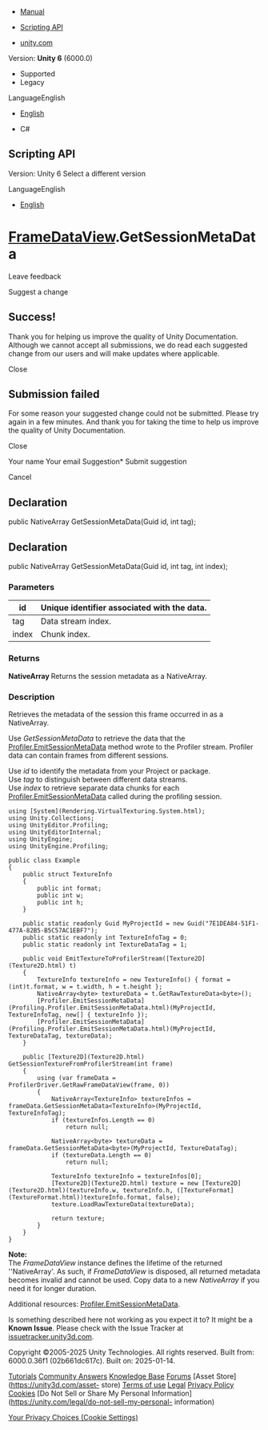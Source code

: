 [ ]()

  * [Manual](../Manual/index.html)
  * [Scripting API](../ScriptReference/index.html)

  * [unity.com](https://unity.com/)

Version: **Unity 6** (6000.0)

  * Supported
  * Legacy

LanguageEnglish

  * [English]()

  * C#

[ ](https://docs.unity3d.com)

## Scripting API

Version: Unity 6 Select a different version

LanguageEnglish

  * [English]()

#  [FrameDataView](Profiling.FrameDataView.html).GetSessionMetaData

Leave feedback

Suggest a change

## Success!

Thank you for helping us improve the quality of Unity Documentation. Although
we cannot accept all submissions, we do read each suggested change from our
users and will make updates where applicable.

Close

## Submission failed

For some reason your suggested change could not be submitted. Please <a>try
again</a> in a few minutes. And thank you for taking the time to help us
improve the quality of Unity Documentation.

Close

Your name Your email Suggestion* Submit suggestion

Cancel

[ ]()

## Declaration

public NativeArray<T> GetSessionMetaData(Guid id, int tag);

## Declaration

public NativeArray<T> GetSessionMetaData(Guid id, int tag, int index);

### Parameters

id | Unique identifier associated with the data.  
---|---  
tag | Data stream index.  
index | Chunk index.  
  
### Returns

**NativeArray <T>** Returns the session metadata as a NativeArray.

### Description

Retrieves the metadata of the session this frame occurred in as a NativeArray.

Use _GetSessionMetaData_ to retrieve the data that the
[Profiler.EmitSessionMetaData](Profiling.Profiler.EmitSessionMetaData.html)
method wrote to the Profiler stream. Profiler data can contain frames from
different sessions.  
  
Use _id_ to identify the metadata from your Project or package.  
Use _tag_ to distinguish between different data streams.  
Use _index_ to retrieve separate data chunks for each
[Profiler.EmitSessionMetaData](Profiling.Profiler.EmitSessionMetaData.html)
called during the profiling session.

    
    
    using [System](Rendering.VirtualTexturing.System.html);
    using Unity.Collections;
    using UnityEditor.Profiling;
    using UnityEditorInternal;
    using UnityEngine;
    using UnityEngine.Profiling;  
      
    public class Example
    {
        public struct TextureInfo
        {
            public int format;
            public int w;
            public int h;
        }  
      
        public static readonly Guid MyProjectId = new Guid("7E1DEA84-51F1-477A-82B5-B5C57AC1EBF7");
        public static readonly int TextureInfoTag = 0;
        public static readonly int TextureDataTag = 1;  
      
        public void EmitTextureToProfilerStream([Texture2D](Texture2D.html) t)
        {
            TextureInfo textureInfo = new TextureInfo() { format = (int)t.format, w = t.width, h = t.height };
            NativeArray<byte> textureData = t.GetRawTextureData<byte>();
            [Profiler.EmitSessionMetaData](Profiling.Profiler.EmitSessionMetaData.html)(MyProjectId, TextureInfoTag, new[] { textureInfo });
            [Profiler.EmitSessionMetaData](Profiling.Profiler.EmitSessionMetaData.html)(MyProjectId, TextureDataTag, textureData);
        }  
      
        public [Texture2D](Texture2D.html) GetSessionTextureFromProfilerStream(int frame)
        {
            using (var frameData = ProfilerDriver.GetRawFrameDataView(frame, 0))
            {
                NativeArray<TextureInfo> textureInfos = frameData.GetSessionMetaData<TextureInfo>(MyProjectId, TextureInfoTag);
                if (textureInfos.Length == 0)
                    return null;  
      
                NativeArray<byte> textureData = frameData.GetSessionMetaData<byte>(MyProjectId, TextureDataTag);
                if (textureData.Length == 0)
                    return null;  
      
                TextureInfo textureInfo = textureInfos[0];
                [Texture2D](Texture2D.html) texture = new [Texture2D](Texture2D.html)(textureInfo.w, textureInfo.h, ([TextureFormat](TextureFormat.html))textureInfo.format, false);
                texture.LoadRawTextureData(textureData);  
      
                return texture;
            }
        }
    }
    

**Note:**  
The _FrameDataView_ instance defines the lifetime of the returned
''NativeArray'. As such, if _FrameDataView_ is disposed, all returned metadata
becomes invalid and cannot be used. Copy data to a new _NativeArray_ if you
need it for longer duration.  
  
Additional resources:
[Profiler.EmitSessionMetaData](Profiling.Profiler.EmitSessionMetaData.html).

Is something described here not working as you expect it to? It might be a
**Known Issue**. Please check with the Issue Tracker at
[issuetracker.unity3d.com](https://issuetracker.unity3d.com).

Copyright ©2005-2025 Unity Technologies. All rights reserved. Built from:
6000.0.36f1 (02b661dc617c). Built on: 2025-01-14.

[Tutorials](https://unity3d.com/learn) [Community
Answers](https://answers.unity3d.com) [Knowledge
Base](https://support.unity3d.com/hc/en-us)
[Forums](https://forum.unity3d.com) [Asset Store](https://unity3d.com/asset-
store) [Terms of use](https://docs.unity3d.com/Manual/TermsOfUse.html)
[Legal](https://unity.com/legal) [Privacy
Policy](https://unity.com/legal/privacy-policy)
[Cookies](https://unity.com/legal/cookie-policy) [Do Not Sell or Share My
Personal Information](https://unity.com/legal/do-not-sell-my-personal-
information)

[Your Privacy Choices (Cookie Settings)](javascript:void\(0\);)

